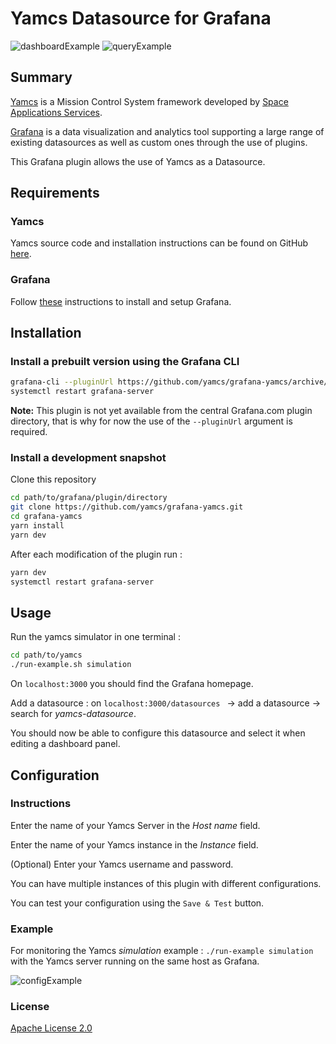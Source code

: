 # Yamcs Datasource for Grafana

![dashboardExample](https://raw.githubusercontent.com/yamcs/grafana-yamcs/master/src/img/dashboardExample.png)
![queryExample](https://raw.githubusercontent.com/yamcs/grafana-yamcs/master/src/img/queryExample.png)

## Summary

[Yamcs](https://yamcs.org/) is a Mission Control System framework developed by [Space Applications Services](https://www.spaceapplications.com/).

[Grafana](https://grafana.com/) is a data visualization and analytics tool supporting a large range of existing datasources as well as custom ones through the use of plugins.

This Grafana plugin allows the use of Yamcs as a Datasource.


## Requirements

### Yamcs
Yamcs source code and installation instructions can be found on GitHub [here](https://github.com/yamcs/yamcs).


### Grafana

Follow [these](https://grafana.com/docs/grafana/latest/getting-started/getting-started/) instructions to install and setup Grafana.


## Installation

### Install a prebuilt version using the Grafana CLI 
```bash
grafana-cli --pluginUrl https://github.com/yamcs/grafana-yamcs/archive/v1.0.0.zip plugins install yamcs-datasource
systemctl restart grafana-server
```

**Note:** This plugin is not yet available from the central Grafana.com plugin directory, that is why for now the use of the `--pluginUrl` argument is required.


### Install a development snapshot

Clone this repository
```bash
cd path/to/grafana/plugin/directory
git clone https://github.com/yamcs/grafana-yamcs.git
cd grafana-yamcs
yarn install
yarn dev
```

After each modification of the plugin run :
```bash
yarn dev
systemctl restart grafana-server
```


## Usage
Run the yamcs simulator in one terminal :
```bash
cd path/to/yamcs
./run-example.sh simulation
```

On ```localhost:3000``` you should find the Grafana homepage.

Add a datasource : on ```localhost:3000/datasources ``` -> add a datasource -> search for *yamcs-datasource*.

You should now be able to configure this datasource and select it when editing a dashboard panel.


## Configuration

### Instructions

Enter the name of your Yamcs Server in the *Host name* field.

Enter the name of your Yamcs instance in the *Instance* field.

(Optional) Enter your Yamcs username and password.

You can have multiple instances of this plugin with different configurations.

You can test your configuration using the ```Save & Test``` button.


### Example

For monitoring the Yamcs *simulation* example : ```./run-example simulation ``` 
with the Yamcs server running on the same host as Grafana.

![configExample](https://raw.githubusercontent.com/yamcs/grafana-yamcs/master/src/img/configExample.png)


### License

[Apache License 2.0](https://github.com/yamcs/grafana-yamcs/blob/master/LICENSE) 
